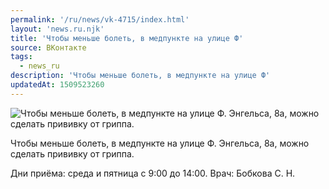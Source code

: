 ```yaml
---
permalink: '/ru/news/vk-4715/index.html'
layout: 'news.ru.njk'
title: 'Чтобы меньше болеть, в медпункте на улице Ф'
source: ВКонтакте
tags:
  - news_ru
description: 'Чтобы меньше болеть, в медпункте на улице Ф'
updatedAt: 1509523260
---
```

![Чтобы меньше болеть, в медпункте на улице Ф. Энгельса, 8а, можно сделать прививку от гриппа.](https://sun9-32.userapi.com/impf/83ObMml1UDZY-9miXTdCtwJdniRgBfam890Lvw/xve5m5f-fOk.jpg?size=1280x876&quality=96&proxy=1&sign=e1e641cf79c38ac59eea718687dc85a9&c_uniq_tag=c0ebP3mHFHQI6kU3QIZdMZbCFyLf_ajkUvmbWF4KBvM&type=album)

Чтобы меньше болеть, в медпункте на улице Ф. Энгельса, 8а, можно сделать прививку от гриппа.

Дни приёма: среда и пятница с 9:00 до 14:00.
Врач: Бобкова С. Н.
